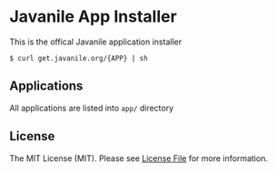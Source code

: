 # Javanile App Installer

This is the offical Javanile application installer

```shell
$ curl get.javanile.org/{APP} | sh
```

## Applications

All applications are listed into `app/` directory

## License

The MIT License (MIT). Please see [License File](LICENSE) for more information.
